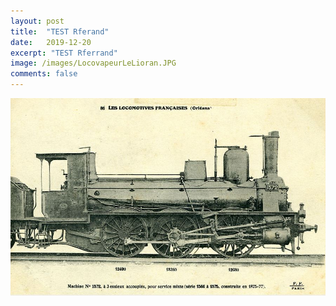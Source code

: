```yaml
---
layout: post
title:  "TEST Rferand"
date:   2019-12-20
excerpt: "TEST Rferrand"
image: /images/LocovapeurLeLioran.JPG
comments: false
---
```


![TEST SI PAS DIMAGE](/images/LocovapeurLeLioran.JPG)
